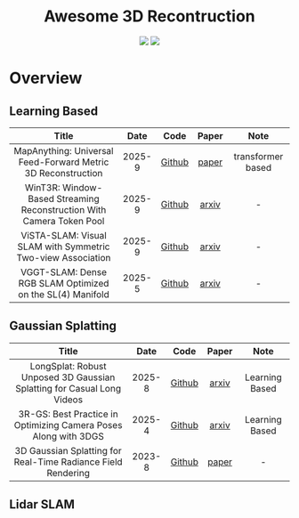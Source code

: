 <div align="center">
    <h1>Awesome 3D Recontruction</h1>
    <img src=https://img.shields.io/github/stars/ZYCheng1002/Awesome-3D-Reconstruction.svg?style=social >
    <a href="https://awesome.re"><img src="https://awesome.re/badge.svg"/></a>
</div>

# Overview

## Learning Based
|              Title              |     Date     |    Code    |   Paper   |    Note    |
| :-----------------------------: | :----------: | :--------: | :-------: | :--------: |
| MapAnything: Universal Feed-Forward Metric 3D Reconstruction | 2025-9 | [Github](https://github.com/facebookresearch/map-anything) | [paper](https://map-anything.github.io/assets/MapAnything.pdf) | transformer based |
| WinT3R: Window-Based Streaming Reconstruction With Camera Token Pool | 2025-9 | [Github](https://github.com/LiZizun/WinT3R) | [arxiv](https://arxiv.org/abs/2509.05296) | - |
| ViSTA-SLAM: Visual SLAM with Symmetric Two-view Association | 2025-9 | [Github](https://github.com/zhangganlin/vista-slam) | [arxiv](https://arxiv.org/abs/2505.12549) | - |
| VGGT-SLAM: Dense RGB SLAM Optimized on the SL(4) Manifold | 2025-5 | [Github](https://github.com/MIT-SPARK/VGGT-SLAM) | [arxiv](https://arxiv.org/abs/2509.01584) | - |

## Gaussian Splatting
|              Title              |     Date     |    Code    |   Paper   |    Note    |
| :-----------------------------: | :----------: | :--------: | :-------: | :--------: |
| LongSplat: Robust Unposed 3D Gaussian Splatting for Casual Long Videos | 2025-8 | [Github](https://github.com/NVlabs/LongSplat) | [arxiv](https://arxiv.org/abs/2508.14041) | Learning Based |
| 3R-GS: Best Practice in Optimizing Camera Poses Along with 3DGS | 2025-4 | [Github](https://github.com/zsh523/3rgs) | [arxiv](https://arxiv.org/abs/2504.04294) | Learning Based |
| 3D Gaussian Splatting for Real-Time Radiance Field Rendering | 2023-8 | [Github](https://github.com/graphdeco-inria/gaussian-splatting) | [paper](https://repo-sam.inria.fr/fungraph/3d-gaussian-splatting/3d_gaussian_splatting_high.pdf) | - |

## Lidar SLAM